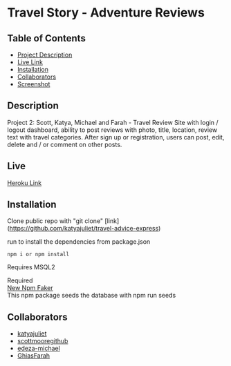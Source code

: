 # Travel Story - Adventure Reviews

## Table of Contents
* [Project Description](##Technologies)
* [Live Link](#Live)
* [Installation](#Installation)
* [Collaborators](#Collaborators)
* [Screenshot](#Screenshot)

## Description
Project 2: Scott, Katya, Michael and Farah - Travel Review Site with login / logout dashboard, ability to post reviews with photo, title, location, review text with travel categories. After sign up or registration, users can post, edit, delete and / or comment on other posts.

## Live
[Heroku Link](https://adventure-reviews.herokuapp.com/)

## Installation
Clone public repo with "git clone" [link] (https://github.com/katyajuliet/travel-advice-express)

run to install the dependencies from package.json

```
npm i or npm install
```

Requires MSQL2 

Required <br>
[New Npm Faker](https://fakerjs.dev/guide/)<br>
This npm package seeds the database with npm run seeds

## Collaborators
* [katyajuliet](https://github.com/katyajuliet)
* [scottmooregithub](https://github.com/scottmooregithub)
* [edeza-michael](https://github.com/edeza-michael)
* [GhiasFarah](https://github.com/GhiasFarah)


